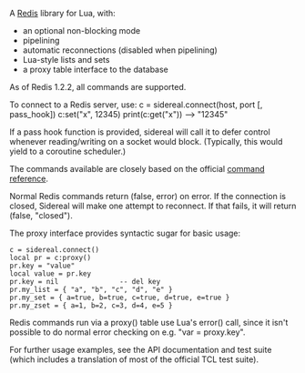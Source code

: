 A [Redis][] library for Lua, with:

 * an optional non-blocking mode
 * pipelining
 * automatic reconnections (disabled when pipelining)
 * Lua-style lists and sets
 * a proxy table interface to the database

As of Redis 1.2.2, all commands are supported.

To connect to a Redis server, use:
    c = sidereal.connect(host, port [, pass_hook])
    c:set("x", 12345)
    print(c:get("x"))         --> "12345"

If a pass hook function is provided, sidereal will call it to defer
control whenever reading/writing on a socket would block. (Typically,
this would yield to a coroutine scheduler.)

The commands available are closely based on the official [command reference][].

Normal Redis commands return (false, error) on error. If the connection
is closed, Sidereal will make one attempt to reconnect. If that fails,
it will return (false, "closed").

The proxy interface provides syntactic sugar for basic usage:

    c = sidereal.connect()
    local pr = c:proxy()
    pr.key = "value"
    local value = pr.key
    pr.key = nil               -- del key
    pr.my_list = { "a", "b", "c", "d", "e" }
    pr.my_set = { a=true, b=true, c=true, d=true, e=true }
    pr.my_zset = { a=1, b=2, c=3, d=4, e=5 }

Redis commands run via a proxy() table use Lua's error() call, since it
isn't possible to do normal error checking on e.g. "var = proxy.key".

For further usage examples, see the API documentation and test suite
(which includes a translation of most of the official TCL test suite).

[redis]: http://code.google.com/p/redis/
[command reference]: http://code.google.com/p/redis/wiki/CommandReference
